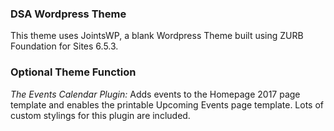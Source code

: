 ### DSA Wordpress Theme

This theme uses JointsWP, a blank Wordpress Theme built using ZURB Foundation for Sites 6.5.3.

### Optional Theme Function
*The Events Calendar Plugin:* Adds events to the Homepage 2017 page template and enables the printable Upcoming Events page template. Lots of custom stylings for this plugin are included.
